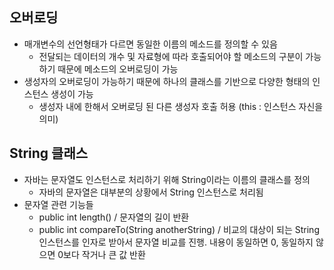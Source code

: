 ## 오버로딩
- 매개변수의 선언형태가 다르면 동일한 이름의 메소드를 정의할 수 있음
  - 전달되는 데이터의 개수 및 자료형에 따라 호출되어야 할 메소드의 구분이 가능하기 때문에 메소드의 오버로딩이 가능
- 생성자의 오버로딩이 가능하기 때문에 하나의 클래스를 기반으로 다양한 형태의 인스턴스 생성이 가능
  - 생성자 내에 한해서 오버로딩 된 다른 생성자 호출 허용 (this : 인스턴스 자신을 의미)

## String 클래스
- 자바는 문자열도 인스턴스로 처리하기 위해 String이라는 이름의 클래스를 정의
  - 자바의 문자열은 대부분의 상황에서 String 인스턴스로 처리됨
- 문자열 관련 기능들
  - public int length() / 문자열의 길이 반환 
  - public int compareTo(String anotherString)
    / 비교의 대상이 되는 String 인스턴스를 인자로 받아서 문자열 비교를 진행.
    내용이 동일하면 0, 동일하지 않으면 0보다 작거나 큰 값 반환
